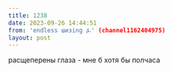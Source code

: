 ```yaml
---
title: 1238
date: 2023-09-26 14:44:51
from: 'endless шизing ⍼' (channel1162404975)
layout: post
---
```


расщеперены глаза - мне б хотя бы полчаса
